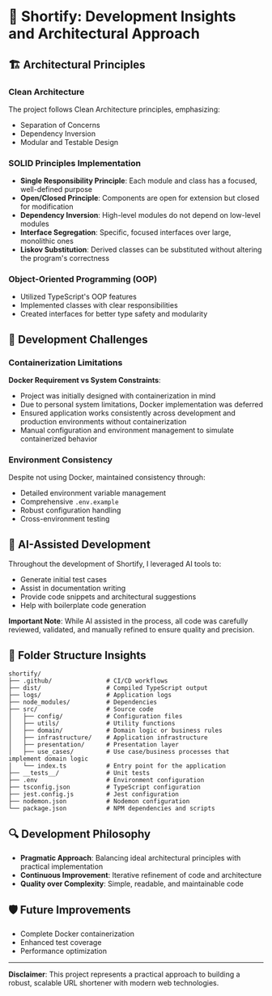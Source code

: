 # 🚀 Shortify: Development Insights and Architectural Approach

## 🏗️ Architectural Principles

### Clean Architecture
The project follows Clean Architecture principles, emphasizing:
- Separation of Concerns
- Dependency Inversion
- Modular and Testable Design

### SOLID Principles Implementation
- **Single Responsibility Principle**: Each module and class has a focused, well-defined purpose
- **Open/Closed Principle**: Components are open for extension but closed for modification
- **Dependency Inversion**: High-level modules do not depend on low-level modules
- **Interface Segregation**: Specific, focused interfaces over large, monolithic ones
- **Liskov Substitution**: Derived classes can be substituted without altering the program's correctness

### Object-Oriented Programming (OOP)
- Utilized TypeScript's OOP features
- Implemented classes with clear responsibilities
- Created interfaces for better type safety and modularity

## 🔧 Development Challenges

### Containerization Limitations
**Docker Requirement vs System Constraints**:
- Project was initially designed with containerization in mind
- Due to personal system limitations, Docker implementation was deferred
- Ensured application works consistently across development and production environments without containerization
- Manual configuration and environment management to simulate containerized behavior

### Environment Consistency
Despite not using Docker, maintained consistency through:
- Detailed environment variable management
- Comprehensive `.env.example`
- Robust configuration handling
- Cross-environment testing

## 🤖 AI-Assisted Development

Throughout the development of Shortify, I leveraged AI tools to:
- Generate initial test cases
- Assist in documentation writing
- Provide code snippets and architectural suggestions
- Help with boilerplate code generation

**Important Note**: While AI assisted in the process, all code was carefully reviewed, validated, and manually refined to ensure quality and precision.

## 📂 Folder Structure Insights

```
shortify/
├── .github/               # CI/CD workflows
├── dist/                  # Compiled TypeScript output
├── logs/                  # Application logs
├── node_modules/          # Dependencies
├── src/                   # Source code
│   ├── config/            # Configuration files
│   ├── utils/             # Utility functions
│   ├── domain/            # Domain logic or business rules
│   ├── infrastructure/    # Application infrastructure 
│   ├── presentation/      # Presentation layer 
│   ├── use_cases/         # Use case/business processes that implement domain logic
│   └── index.ts           # Entry point for the application
├── __tests__/             # Unit tests
├── .env                   # Environment configuration
├── tsconfig.json          # TypeScript configuration
├── jest.config.js         # Jest configuration
├── nodemon.json           # Nodemon configuration
└── package.json           # NPM dependencies and scripts

```

## 🔍 Development Philosophy

- **Pragmatic Approach**: Balancing ideal architectural principles with practical implementation
- **Continuous Improvement**: Iterative refinement of code and architecture
- **Quality over Complexity**: Simple, readable, and maintainable code

## 🛡️ Future Improvements

- Complete Docker containerization
- Enhanced test coverage
- Performance optimization

---

**Disclaimer**: This project represents a practical approach to building a robust, scalable URL shortener with modern web technologies.
